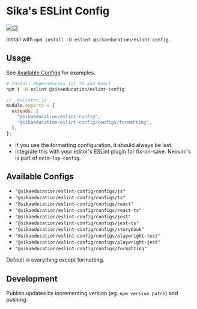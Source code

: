 # Sika's ESLint Config

[![CI](https://github.com/sikaeducation/eslint-config/actions/workflows/main.yml/badge.svg)](https://github.com/sikaeducation/eslint-config/actions/workflows/main.yml)

Install with `npm install -D eslint @sikaeducation/eslint-config`.

## Usage

See [Available Configs](#available-configs) for examples.

```bash
# Install dependencies for TS and React
npm i -D eslint @sikaeducation/eslint-config
```

```js
// .eslintrc.js
module.exports = {
  extends: [
    "@sikaeducation/eslint-config",
    "@sikaeducation/eslint-config/configs/formatting",
  ],
};
```

- If you use the formatting configuration, it should always be last.
- Integrate this with your editor's ESLint plugin for fix-on-save. Neovim's is part of `nvim-lsp-config`.

## Available Configs

- `"@sikaeducation/eslint-config/configs/js"`
- `"@sikaeducation/eslint-config/configs/ts"`
- `"@sikaeducation/eslint-config/configs/react"`
- `"@sikaeducation/eslint-config/configs/react-ts"`
- `"@sikaeducation/eslint-config/configs/jest"`
- `"@sikaeducation/eslint-config/configs/jest-ts"`
- `"@sikaeducation/eslint-config/configs/storybook"`
- `"@sikaeducation/eslint-config/configs/playwright-test"`
- `"@sikaeducation/eslint-config/configs/playwright-jest"`
- `"@sikaeducation/eslint-config/configs/formatting"`

Default is everything except formatting.

## Development

Publish updates by incrementing version (eg. `npm version patch`) and pushing.
